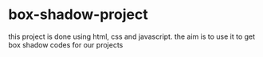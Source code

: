 # box-shadow-project
this project is done using html, css and javascript. the aim is to use it to get box shadow codes for our projects 
